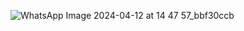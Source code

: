 ![WhatsApp Image 2024-04-12 at 14 47 57_bbf30ccb](https://github.com/AnkitPorwal04/LeetCode/assets/96345105/a1a55ce3-2e20-40b2-912d-8e0daec5ae1e)
